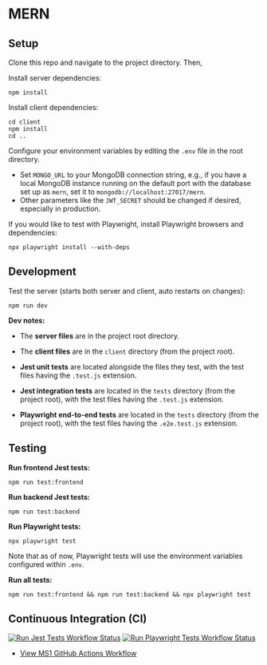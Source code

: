# MERN

## Setup

Clone this repo and navigate to the project directory. Then,


Install server dependencies:

```
npm install
```

Install client dependencies:

```
cd client
npm install
cd ..
```

Configure your environment variables by editing the `.env` file in the root directory.

- Set `MONGO_URL` to your MongoDB connection string, e.g., if you have a local MongoDB instance running on the default port with the database set up as `mern`, set it to `mongodb://localhost:27017/mern`.
- Other parameters like the `JWT_SECRET` should be changed if desired, especially in production.


If you would like to test with Playwright, install Playwright browsers and dependencies:

```
npx playwright install --with-deps
```


## Development

Test the server (starts both server and client, auto restarts on changes):
```
npm run dev
```

**Dev notes:**

- The **server files** are in the project root directory.

- The **client files** are in the `client` directory (from the project root).

- **Jest unit tests** are located alongside the files they test, with the test files having the `.test.js` extension.

- **Jest integration tests** are located in the `tests` directory (from the project root), with the test files having the `.test.js` extension.

- **Playwright end-to-end tests** are located in the `tests` directory (from the project root), with the test files having the `.e2e.test.js` extension.



## Testing


**Run frontend Jest tests:**
```
npm run test:frontend
```

**Run backend Jest tests:**
```
npm run test:backend
```

**Run Playwright tests:**
```
npx playwright test
```
Note that as of now, Playwright tests will use the environment variables configured within `.env`.


**Run all tests:**
```
npm run test:frontend && npm run test:backend && npx playwright test
```


## Continuous Integration (CI)

[![Run Jest Tests Workflow Status](https://github.com/cs4218/cs4218-2420-ecom-project-team12/actions/workflows/main.yml/badge.svg?branch=main)](https://github.com/cs4218/cs4218-2420-ecom-project-team12/actions/workflows/main.yml?query=branch%3Amain) [![Run Playwright Tests Workflow Status](https://github.com/cs4218/cs4218-2420-ecom-project-team12/actions/workflows/playwright.yml/badge.svg?branch=main)](https://github.com/cs4218/cs4218-2420-ecom-project-team12/actions/workflows/playwright.yml?query=branch%3Amain)

- [View MS1 GitHub Actions Workflow](https://github.com/cs4218/cs4218-2420-ecom-project-team12/actions/runs/13753025188/job/38456398184)

